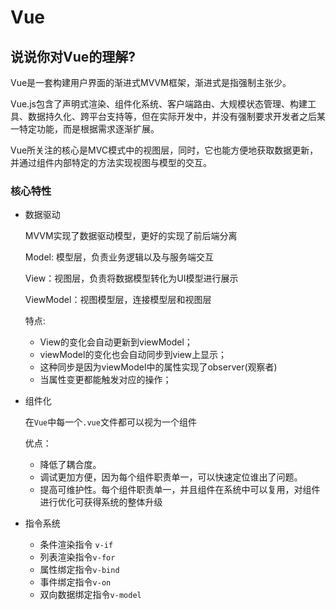 # Vue

##  说说你对Vue的理解?

Vue是一套构建用户界面的渐进式MVVM框架，渐进式是指强制主张少。

Vue.js包含了声明式渲染、组件化系统、客户端路由、大规模状态管理、构建工具、数据持久化、跨平台支持等，但在实际开发中，并没有强制要求开发者之后某一特定功能，而是根据需求逐渐扩展。

Vue所关注的核心是MVC模式中的视图层，同时，它也能方便地获取数据更新，并通过组件内部特定的方法实现视图与模型的交互。

### 核心特性

* 数据驱动

  MVVM实现了数据驱动模型，更好的实现了前后端分离

  Model: 模型层，负责业务逻辑以及与服务端交互

  View：视图层，负责将数据模型转化为UI模型进行展示

  ViewModel：视图模型层，连接模型层和视图层

  特点:

  - View的变化会自动更新到viewModel；
  - viewModel的变化也会自动同步到view上显示；
  - 这种同步是因为viewModel中的属性实现了observer(观察者)
  - 当属性变更都能触发对应的操作；

* 组件化

  在`Vue`中每一个`.vue`文件都可以视为一个组件 

  优点：

  - 降低了耦合度。
  - 调试更加方便，因为每个组件职责单一，可以快速定位谁出了问题。
  - 提高可维护性。每个组件职责单一，并且组件在系统中可以复用，对组件进行优化可获得系统的整体升级

* 指令系统

  * 条件渲染指令 `v-if`
  * 列表渲染指令`v-for`
  * 属性绑定指令`v-bind`
  * 事件绑定指令`v-on`
  * 双向数据绑定指令`v-model`